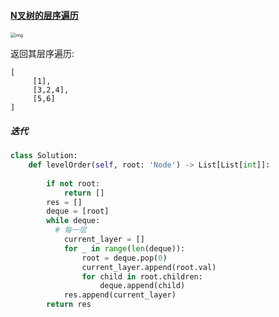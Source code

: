 #### [N叉树的层序遍历](https://leetcode-cn.com/problems/n-ary-tree-level-order-traversal/)

<img src="https://assets.leetcode-cn.com/aliyun-lc-upload/uploads/2018/10/12/narytreeexample.png" alt="img" style="zoom:50%;" />

返回其层序遍历:

```
[
     [1],
     [3,2,4],
     [5,6]
]
```

##### 迭代

```python
class Solution:
    def levelOrder(self, root: 'Node') -> List[List[int]]:
        
        if not root:
            return []
        res = []
        deque = [root]
        while deque:
          # 每一层
            current_layer = []
            for _ in range(len(deque)):
                root = deque.pop(0)
                current_layer.append(root.val)
                for child in root.children:
                    deque.append(child)
            res.append(current_layer)
        return res
```

